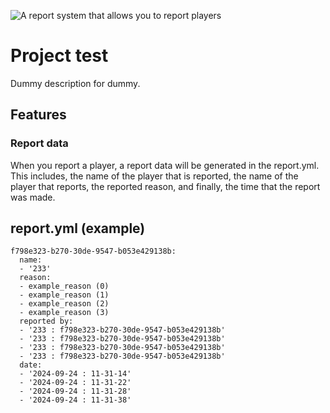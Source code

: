 ![A report system that allows you to report players](https://raw.githubusercontent.com/PositionV2024/Test/refs/heads/main/media/Screenshot%202024-09-21%20113646.png)
# Project test
Dummy description for dummy.
## Features
### Report data
When you report a player, a report data will be generated in the report.yml. This includes, the name of the player that is reported, the name of the player that reports, the reported reason, and finally, the time that the report was made.
## report.yml (example)
```
f798e323-b270-30de-9547-b053e429138b:
  name:
  - '233'
  reason:
  - example_reason (0)
  - example_reason (1)
  - example_reason (2)
  - example_reason (3)
  reported by:
  - '233 : f798e323-b270-30de-9547-b053e429138b'
  - '233 : f798e323-b270-30de-9547-b053e429138b'
  - '233 : f798e323-b270-30de-9547-b053e429138b'
  - '233 : f798e323-b270-30de-9547-b053e429138b'
  date:
  - '2024-09-24 : 11-31-14'
  - '2024-09-24 : 11-31-22'
  - '2024-09-24 : 11-31-28'
  - '2024-09-24 : 11-31-38'
```

